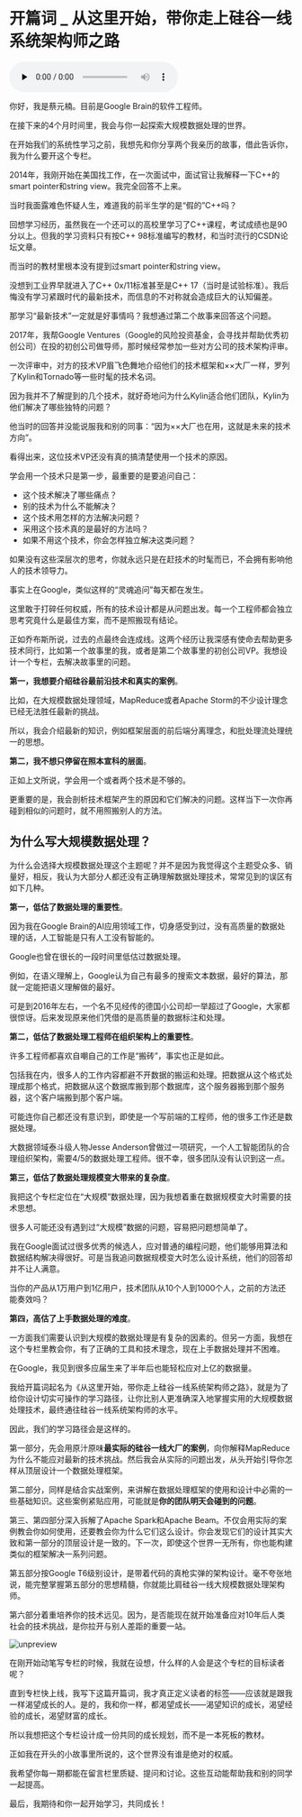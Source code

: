 # 开篇词 _ 从这里开始，带你走上硅谷一线系统架构师之路

<audio id="audio" title="开篇词 | 从这里开始，带你走上硅谷一线系统架构师之路" controls="" preload="none"><source id="mp3" src="https://static001.geekbang.org/resource/audio/f4/c2/f4278cb18018309d66efa989a98663c2.mp3"></audio>

你好，我是蔡元楠。目前是Google Brain的软件工程师。

在接下来的4个月时间里，我会与你一起探索大规模数据处理的世界。

在开始我们的系统性学习之前，我想先和你分享两个我亲历的故事，借此告诉你，我为什么要开这个专栏。

2014年，我刚开始在美国找工作，在一次面试中，面试官让我解释一下C++的smart pointer和string view。我完全回答不上来。

当时我面露难色怀疑人生，难道我的前半生学的是“假的”C++吗？

回想学习经历，虽然我在一个还可以的高校里学习了C++课程，考试成绩也是90分以上。但我的学习资料只有按C++ 98标准编写的教材，和当时流行的CSDN论坛文章。

而当时的教材里根本没有提到过smart pointer和string view。

没想到工业界早就进入了C++ 0x/11标准甚至是C++ 17（当时是试验标准）。我后悔没有学习紧跟时代的最新技术，而信息的不对称就会造成巨大的认知偏差。

那学习“最新技术”一定就是好事情吗？我想通过第二个故事来回答这个问题。

2017年，我帮Google Ventures（Google的风险投资基金，会寻找并帮助优秀初创公司）在投的初创公司做导师，那时候经常参加一些对方公司的技术架构评审。

一次评审中，对方的技术VP眉飞色舞地介绍他们的技术框架和××大厂一样，罗列了Kylin和Tornado等一些时髦的技术名词。

因为我并不了解提到的几个技术，就好奇地问为什么Kylin适合他们团队，Kylin为他们解决了哪些独特的问题？

他当时的回答并没能说服我和别的同事：“因为××大厂也在用，这就是未来的技术方向”。

看得出来，这位技术VP还没有真的搞清楚使用一个技术的原因。

学会用一个技术只是第一步，最重要的是要追问自己：

- 这个技术解决了哪些痛点？
- 别的技术为什么不能解决？
- 这个技术用怎样的方法解决问题？
- 采用这个技术真的是最好的方法吗？
- 如果不用这个技术，你会怎样独立解决这类问题？

如果没有这些深层次的思考，你就永远只是在赶技术的时髦而已，不会拥有影响他人的技术领导力。

事实上在Google，类似这样的“灵魂追问”每天都在发生。

这里敢于打碎任何权威，所有的技术设计都是从问题出发。每一个工程师都会独立思考究竟什么是最佳方案，而不是照搬现有结论。

正如乔布斯所说，过去的点最终会连成线。这两个经历让我深感有使命去帮助更多技术同行，比如第一个故事里的我，或者是第二个故事里的初创公司VP。我想设计一个专栏，去解决故事里的问题。

**第一，我想要介绍硅谷最前沿技术和真实的案例**。

比如，在大规模数据处理领域，MapReduce或者Apache Storm的不少设计理念已经无法胜任最新的挑战。

所以，我会介绍最新的知识，例如框架层面的前后端分离理念，和批处理流处理统一的思想。

**第二，我不想只停留在照本宣科的层面**。

正如上文所说，学会用一个或者两个技术是不够的。

更重要的是，我会剖析技术框架产生的原因和它们解决的问题。这样当下一次你再碰到相似的问题时，就不用照搬别人的方法。

## 为什么写大规模数据处理？

为什么会选择大规模数据处理这个主题呢？并不是因为我觉得这个主题受众多、销量好，相反，我认为大部分人都还没有正确理解数据处理技术，常常见到的误区有如下几种。

**第一，低估了数据处理的重要性**。

因为我在Google Brain的AI应用领域工作，切身感受到过，没有高质量的数据处理的话，人工智能是只有人工没有智能的。

Google也曾在很长的一段时间里低估过数据处理。

例如，在语义理解上，Google认为自己有最多的搜索文本数据，最好的算法，那就一定能把语义理解做的最好。

可是到2016年左右，一个名不见经传的德国小公司却一举超过了Google，大家都很惊讶。后来发现原来他们凭借的是高质量的数据标注和处理。

**第二，低估了数据处理工程师在组织架构上的重要性**。

许多工程师都喜欢自嘲自己的工作是“搬砖”，事实也正是如此。

包括我在内，很多人的工作内容都避不开数据的搬运和处理。把数据从这个格式处理成那个格式，把数据从这个数据库搬到那个数据库，这个服务器搬到那个服务器，这个客户端搬到那个客户端。

可能连你自己都还没有意识到，即使是一个写前端的工程师，他的很多工作还是数据处理。

大数据领域泰斗级人物Jesse Anderson曾做过一项研究，一个人工智能团队的合理组织架构，需要4/5的数据处理工程师。很不幸，很多团队没有认识到这一点。

**第三，低估了数据处理规模变大带来的复杂度**。

我把这个专栏定位在“大规模”数据处理，因为我想着重在数据规模变大时需要的技术思想。

很多人可能还没有遇到过“大规模”数据的问题，容易把问题想简单了。

我在Google面试过很多优秀的候选人，应对普通的编程问题，他们能够用算法和数据结构解决得很好。可是当我追问数据规模变大时怎么设计系统，他们的回答却并不让人满意。

当你的产品从1万用户到1亿用户，技术团队从10个人到1000个人，之前的方法还能奏效吗？

**第四，高估了上手数据处理的难度**。

一方面我们需要认识到大规模的数据处理是有复杂的因素的。但另一方面，我想在这个专栏里教会你，有了正确的工具和技术理念，现在上手数据处理并不困难。

在Google，我见到很多应届生来了半年后也能轻松应对上亿的数据量。

我给开篇词起名为《从这里开始，带你走上硅谷一线系统架构师之路》，就是为了给你设计切实可操作的学习路径，让你比别人更准确深入地掌握实用的大规模数据处理技术，最终通往硅谷一线系统架构师的水平。

因此，我们的学习路径会是这样的。

第一部分，先会用原汁原味**最实际的硅谷一线大厂的案例**，向你解释MapReduce为什么不能应对最新的技术挑战。然后我会从实际的问题出发，从头开始引导你怎样从顶层设计一个数据处理框架。

第二部分，同样是结合实战案例，来讲解在数据处理框架的使用和设计中必需的一些基础知识。这些案例紧贴应用，可能就是**你的团队明天会碰到的问题**。

第三、第四部分深入拆解了Apache Spark和Apache Beam。不仅会用实际的案例教会你如何使用，还要教会你为什么它们这么设计。你会发现它们的设计其实大致和第一部分的顶层设计是一致的。下一次，即使这个世界一无所有，你也能构建类似的框架解决一系列问题。

第五部分按Google T6级别设计，是带着代码的真枪实弹的架构设计。毫不夸张地说，能完整掌握第五部分的思想精髓，你就能比肩硅谷一线大规模数据处理架构师。

第六部分着重培养你的技术远见。因为，是否能现在就开始准备应对10年后人类社会的技术挑战，是你拉开与别人差距的重要一站。

<img src="https://static001.geekbang.org/resource/image/c5/d4/c5b4877842b26ff5ad7bb95892fcacd4.jpg" alt="unpreview">

在刚开始动笔写专栏的时候，我就在设想，什么样的人会是这个专栏的目标读者呢？

直到专栏快上线，我写下这篇开篇词，我才真正定义读者的标签——应该就是跟我一样渴望成长的人。是的，我和你一样，都渴望成长——渴望知识的成长，渴望经验的成长，渴望财富的成长。

所以我想把这个专栏设计成一份共同的成长规划，而不是一本死板的教材。

正如我在开头的小故事里所说的，这个世界没有谁是绝对的权威。

我希望你每一期都能在留言栏里质疑、提问和讨论。这些互动能帮助我和别的同学一起提高。

最后，我期待和你一起开始学习，共同成长！


